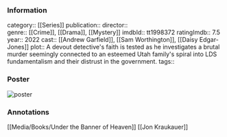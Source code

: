### Information
category:: [[Series]]
publication:: 
director::  
genre:: [[Crime]], [[Drama]], [[Mystery]]
imdbId:: tt1998372
ratingImdb:: 7.5
year:: 2022
cast:: [[Andrew Garfield]], [[Sam Worthington]], [[Daisy Edgar-Jones]]
plot:: A devout detective's faith is tested as he investigates a brutal murder seemingly connected to an esteemed Utah family's spiral into LDS fundamentalism and their distrust in the government.
tags::


### Poster
![poster](https://m.media-amazon.com/images/M/MV5BZDRjNTQ4MWItMGRkNC00NDcwLWI3NGQtZTFlNWVhNWMzODZlXkEyXkFqcGdeQXVyMTAxODQ2NDU1._V1_SX300.jpg)


### Annotations

[[Media/Books/Under the Banner of Heaven]]
[[Jon Kraukauer]] 